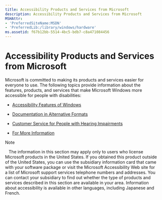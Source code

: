 ```yaml
---
title: Accessibility Products and Services from Microsoft
description: Accessibility Products and Services from Microsoft
MSHAttr:
- 'PreferredSiteName:MSDN'
- 'PreferredLib:/library/windows/hardware'
ms.assetid: f67b12bb-5514-4bc5-bdb7-c8a471084456
---
```


# Accessibility Products and Services from Microsoft


Microsoft is committed to making its products and services easier for everyone to use. The following topics provide information about the features, products, and services that make Microsoft Windows more accessible for people with disabilities:

-   [Accessibility Features of Windows](accessibility-features-of-windows.md)

-   [Documentation in Alternative Formats](documentation-in-alternative-formats.md)

-   [Customer Service for People with Hearing Impairments](customer-service-for-people-with-hearing-impairments.md)

-   [For More Information](for-more-information.md)

>[!NOTE]
>  
The information in this section may apply only to users who license Microsoft products in the United States. If you obtained this product outside of the United States, you can use the subsidiary information card that came with your software package or visit the Microsoft Accessibility Web site for a list of Microsoft support services telephone numbers and addresses. You can contact your subsidiary to find out whether the type of products and services described in this section are available in your area. Information about accessibility is available in other languages, including Japanese and French.

 

 

 






